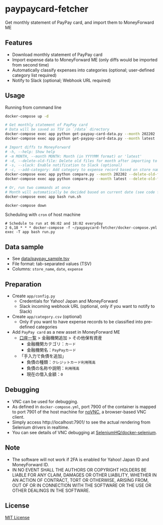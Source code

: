 # paypaycard-fetcher

Get monthly statement of PayPay card, and import them to MoneyForward ME

## Features
- Download monthly statement of PayPay card
- Import expense data to MoneyForward ME (only diffs would be imported from second time)
- Automatically classify expenses into categories (optional; user-defined category list required)
- Notify to Slack (optional; Webhook URL required)

## Usage

Running from command line

```sh
docker-compose up -d

# Get monthly statement of PayPay card
# Data will be saved as TSV in `/data` directory
docker-compose exec app python get-paypay-card-data.py --month 202202
docker-compose exec app python get-paypay-card-data.py --month latest

# Import diffs to MoneyForward
# -h, --help: Show help
# -m MONTH, --month MONTH: Month (in YYYYMM format) or 'latest'
# -d, --delete-old-file: Delete old files for month after importing to MoneyForward (2 latest files will be keeped) (optional)
# -s, --slack: Enable notification to Slack (optional)
# -c, --add-category: Add category to expense record based on store name, using pre-defined CSV (/app/category.csv) (optional)
docker-compose exec app python compare.py --month 202202 --delete-old-file --slack --add-category
docker-compose exec app python compare.py --month latest --delete-old-file --slack --add-category

# Or, run two commands at once
# Month will automatically be decided based on current date (see code for details)
docker-compose exec app bash run.sh

docker-compose down
```

Scheduling with `cron` of host machine

```crontab
# Schedule to run at 06:02 and 18:02 everyday
2 6,18 * * * docker-compose -f ~/paypaycard-fetcher/docker-compose.yml exec -T app bash run.py
```

## Data sample
- See [data/paypay_sample.tsv](https://github.com/mu373/paypaycard-fetcher/blob/master/data/paypay_sample.tsv)
- File format: tab-separated values (TSV)
- Columns: `store_name`, `date`, `expense`

## Preparation
- Create `app/config.py`
    - Credentials for Yahoo! Japan and MoneyForward
    - Slack incoming webhook URL (optional, only if you want to notify to Slack)
- Create `app/category.csv` (optional)
    - Only if you want to have expense records to be classified into pre-defined categories
- Add `PayPay card` as a new asset in MoneyForward ME
    - [口座一覧](https://moneyforward.com/accounts/service_list) > 金融機関追加 > その他保有資産
        - 金融機関カテゴリ：`カード`
        - 金融機関名：`PayPayカード`
    - 「手入力で負債を追加」
        - 負債の種類：`クレジットカード利用残高`
        - 負債の名称や説明：`利用残高`
        - 現在の借入金額：`0`

## Debugging
- VNC can be used for debugging.
- As defined in `docker-compose.yml`, port 7900 of the container is mapped to port 7901 of the host machine for [noVNC](https://github.com/novnc/noVNC), a browser-based VNC client.
- Simply access http://localhost:7901/ to see the actual rendering from Selenium drivers in realtime.
- You can see details of VNC debugging at [SeleniumHQ/docker-selenium](https://github.com/SeleniumHQ/docker-selenium#using-your-browser-no-vnc-client-is-needed).

## Note
- The software will not work if 2FA is enabled for Yahoo! Japan ID and MoneyForward ID.
- IN NO EVENT SHALL THE AUTHORS OR COPYRIGHT HOLDERS BE LIABLE FOR ANY CLAIM, DAMAGES OR OTHER LIABILITY, WHETHER IN AN ACTION OF CONTRACT, TORT OR OTHERWISE, ARISING FROM, OUT OF OR IN CONNECTION WITH THE SOFTWARE OR THE USE OR OTHER DEALINGS IN THE SOFTWARE.

## License
[MIT License](https://github.com/mu373/paypaycard-fetcher/blob/master/LICENSE)
